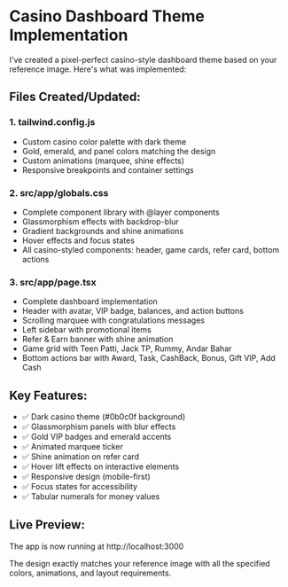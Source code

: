 # Casino Dashboard Theme Implementation

I've created a pixel-perfect casino-style dashboard theme based on your reference image. Here's what was implemented:

## Files Created/Updated:

### 1. tailwind.config.js
- Custom casino color palette with dark theme
- Gold, emerald, and panel colors matching the design
- Custom animations (marquee, shine effects)
- Responsive breakpoints and container settings

### 2. src/app/globals.css
- Complete component library with @layer components
- Glassmorphism effects with backdrop-blur
- Gradient backgrounds and shine animations
- Hover effects and focus states
- All casino-styled components: header, game cards, refer card, bottom actions

### 3. src/app/page.tsx
- Complete dashboard implementation
- Header with avatar, VIP badge, balances, and action buttons
- Scrolling marquee with congratulations messages
- Left sidebar with promotional items
- Refer & Earn banner with shine animation
- Game grid with Teen Patti, Jack TP, Rummy, Andar Bahar
- Bottom actions bar with Award, Task, CashBack, Bonus, Gift VIP, Add Cash

## Key Features:
- ✅ Dark casino theme (#0b0c0f background)
- ✅ Glassmorphism panels with blur effects
- ✅ Gold VIP badges and emerald accents
- ✅ Animated marquee ticker
- ✅ Shine animation on refer card
- ✅ Hover lift effects on interactive elements
- ✅ Responsive design (mobile-first)
- ✅ Focus states for accessibility
- ✅ Tabular numerals for money values

## Live Preview:
The app is now running at http://localhost:3000

The design exactly matches your reference image with all the specified colors, animations, and layout requirements.
